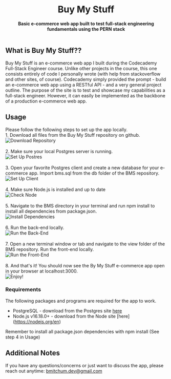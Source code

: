 <div align="center">
  <h1>Buy My Stuff</h1>
  <strong>Basic e-commerce web app built to test full-stack engineering fundamentals using the PERN stack</strong><br>
</div>
<br>

## What is Buy My Stuff??
Buy My Stuff is an e-commerce web app I built during the Codecademy Full-Stack Engineer course. Unlike other projects in the course, this one consists entirely of code I personally wrote (with help from stackoverflow and other sites, of course). Codecademy simply provided the prompt - build an e-commerce web app using a RESTful API - and a very general project outline. The purpose of the site is to test and showcase my capabilities as a full-stack engineer. However, it can easily be implemented as the backbone of a production e-commerce web app.

## Usage
Please follow the following steps to set up the app locally.
<br>1. Download all files from the Buy My Stuff repository on github.
<br> ![Download Repository](./readme_images/download.png)
<br>
<br>2. Make sure your local Postgres server is running.
<br> ![Set Up Postres](./readme_images/postgres.png)
<br>
<br>3. Open your favorite Postgres client and create a new database for your e-commerce app. Import bms.sql from the db folder of the BMS repository.
<br> ![Set Up Client](./readme_images/client.png)
<br>
<br>4. Make sure Node.js is installed and up to date
<br> ![Check Node](./readme_images/node.png)
<br>
<br>5. Navigate to the BMS directory in your terminal and run npm install to install all dependencies from package.json.
<br> ![Install Dependencies](./readme_images/dependencies.png)
<br>
<br>6. Run the back-end locally.
<br> ![Run the Back-End](./readme_images/backend.png)
<br>
<br>7. Open a new terminal window or tab and navigate to the view folder of the BMS repository. Run the front-end locally.
<br> ![Run the Front-End](./readme_images/frontend.png)
<br>
<br>8. And that's it! You should now see the By My Stuff e-commerce app open in your browser at localhost:3000.
<br> ![Enjoy!](./readme_images/bms.png)

### Requirements
The following packages and programs are required for the app to work.
- PostgreSQL - download from the Postgres site [here](https://www.postgresql.org/)
- Node.js v16.18.0+ - download from the Node site [here] (https://nodejs.org/en)

Remember to install all package.json dependencies with npm install (See step 4 in Usage)

## Additional Notes

If you have any questions/concerns or just want to discuss the app, please reach out anytime: bmitchum.dev@gmail.com